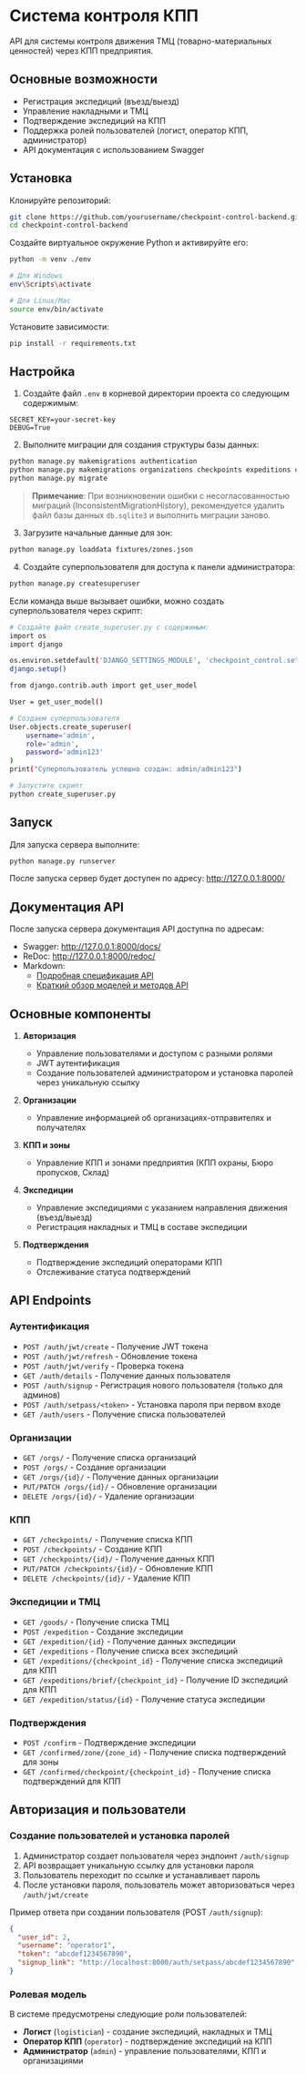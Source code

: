 # Система контроля КПП

API для системы контроля движения ТМЦ (товарно-материальных ценностей) через КПП предприятия.

## Основные возможности

* Регистрация экспедиций (въезд/выезд)
* Управление накладными и ТМЦ
* Подтверждение экспедиций на КПП
* Поддержка ролей пользователей (логист, оператор КПП, администратор)
* API документация с использованием Swagger

## Установка

Клонируйте репозиторий:

```bash
git clone https://github.com/yourusername/checkpoint-control-backend.git
cd checkpoint-control-backend
```

Создайте виртуальное окружение Python и активируйте его:

```bash
python -m venv ./env

# Для Windows
env\Scripts\activate

# Для Linux/Mac
source env/bin/activate
```

Установите зависимости:

```bash
pip install -r requirements.txt
```

## Настройка

1. Создайте файл `.env` в корневой директории проекта со следующим содержимым:

```
SECRET_KEY=your-secret-key
DEBUG=True
```

2. Выполните миграции для создания структуры базы данных:

```bash
python manage.py makemigrations authentication
python manage.py makemigrations organizations checkpoints expeditions confirmations
python manage.py migrate
```

> **Примечание**: При возникновении ошибки с несогласованностью миграций (InconsistentMigrationHistory), рекомендуется удалить файл базы данных `db.sqlite3` и выполнить миграции заново.

3. Загрузите начальные данные для зон:

```bash
python manage.py loaddata fixtures/zones.json
```

4. Создайте суперпользователя для доступа к панели администратора:

```bash
python manage.py createsuperuser
```

Если команда выше вызывает ошибки, можно создать суперпользователя через скрипт:

```bash
# Создайте файл create_superuser.py с содержимым:
import os
import django

os.environ.setdefault('DJANGO_SETTINGS_MODULE', 'checkpoint_control.settings')
django.setup()

from django.contrib.auth import get_user_model

User = get_user_model()

# Создаем суперпользователя
User.objects.create_superuser(
    username='admin',
    role='admin',
    password='admin123'
)
print("Суперпользователь успешно создан: admin/admin123")

# Запустите скрипт
python create_superuser.py
```

## Запуск

Для запуска сервера выполните:

```bash
python manage.py runserver
```

После запуска сервер будет доступен по адресу: http://127.0.0.1:8000/

## Документация API

После запуска сервера документация API доступна по адресам:
- Swagger: http://127.0.0.1:8000/docs/
- ReDoc: http://127.0.0.1:8000/redoc/
- Markdown: 
  - [Подробная спецификация API](docs/api_specification.md)
  - [Краткий обзор моделей и методов API](docs/api_overview.md)

## Основные компоненты

1. **Авторизация** 
   - Управление пользователями и доступом с разными ролями
   - JWT аутентификация
   - Создание пользователей администратором и установка паролей через уникальную ссылку

2. **Организации** 
   - Управление информацией об организациях-отправителях и получателях

3. **КПП и зоны** 
   - Управление КПП и зонами предприятия (КПП охраны, Бюро пропусков, Склад)

4. **Экспедиции** 
   - Управление экспедициями с указанием направления движения (въезд/выезд)
   - Регистрация накладных и ТМЦ в составе экспедиции

5. **Подтверждения** 
   - Подтверждение экспедиций операторами КПП
   - Отслеживание статуса подтверждений

## API Endpoints

### Аутентификация
- `POST /auth/jwt/create` - Получение JWT токена
- `POST /auth/jwt/refresh` - Обновление токена
- `POST /auth/jwt/verify` - Проверка токена
- `GET /auth/details` - Получение данных пользователя
- `POST /auth/signup` - Регистрация нового пользователя (только для админов)
- `POST /auth/setpass/<token>` - Установка пароля при первом входе
- `GET /auth/users` - Получение списка пользователей

### Организации
- `GET /orgs/` - Получение списка организаций
- `POST /orgs/` - Создание организации
- `GET /orgs/{id}/` - Получение данных организации
- `PUT/PATCH /orgs/{id}/` - Обновление организации
- `DELETE /orgs/{id}/` - Удаление организации

### КПП
- `GET /checkpoints/` - Получение списка КПП
- `POST /checkpoints/` - Создание КПП
- `GET /checkpoints/{id}/` - Получение данных КПП
- `PUT/PATCH /checkpoints/{id}/` - Обновление КПП
- `DELETE /checkpoints/{id}/` - Удаление КПП

### Экспедиции и ТМЦ
- `GET /goods/` - Получение списка ТМЦ
- `POST /expedition` - Создание экспедиции
- `GET /expedition/{id}` - Получение данных экспедиции
- `GET /expeditions` - Получение списка всех экспедиций
- `GET /expeditions/{checkpoint_id}` - Получение списка экспедиций для КПП
- `GET /expeditions/brief/{checkpoint_id}` - Получение ID экспедиций для КПП
- `GET /expedition/status/{id}` - Получение статуса экспедиции

### Подтверждения
- `POST /confirm` - Подтверждение экспедиции
- `GET /confirmed/zone/{zone_id}` - Получение списка подтверждений для зоны
- `GET /confirmed/checkpoint/{checkpoint_id}` - Получение списка подтверждений для КПП

## Авторизация и пользователи

### Создание пользователей и установка паролей

1. Администратор создает пользователя через эндпоинт `/auth/signup`
2. API возвращает уникальную ссылку для установки пароля
3. Пользователь переходит по ссылке и устанавливает пароль
4. После установки пароля, пользователь может авторизоваться через `/auth/jwt/create`

Пример ответа при создании пользователя (POST `/auth/signup`):
```json
{
  "user_id": 2,
  "username": "operator1",
  "token": "abcdef1234567890",
  "signup_link": "http://localhost:8000/auth/setpass/abcdef1234567890"
}
```

### Ролевая модель

В системе предусмотрены следующие роли пользователей:
- **Логист** (`logistician`) - создание экспедиций, накладных и ТМЦ
- **Оператор КПП** (`operator`) - подтверждение экспедиций на КПП
- **Администратор** (`admin`) - управление пользователями, КПП и организациями

